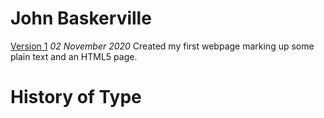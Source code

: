 John Baskerville
================
[Version 1](https://saskia-kano.github.io/john_baskerville/baskerville-one.html)
*02 November 2020*
Created my first webpage marking up some plain text and an HTML5 page.













History of Type
===============